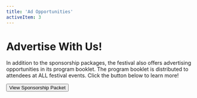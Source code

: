 ```yaml
---
title: 'Ad Opportunities'
activeItem: 3
---
```


# Advertise With Us!

In addition to the sponsorship packages, the festival also offers advertising opportunities in its program booklet. The program booklet is distributed to attendees at ALL festival events. Click the button below to learn more!

[<button class="btn btn-light">View Sponsorship Packet</button>  
](https://drive.google.com/file/d/1lXDWlUMnC5pkhKVcFcoF9shzif51jpKd/view)